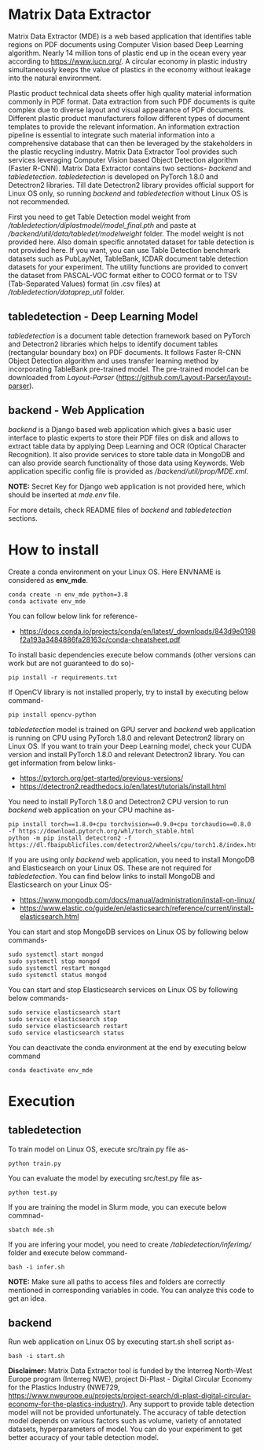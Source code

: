 # Matrix Data Extractor
Matrix Data Extractor (MDE) is a web based application that identifies table regions on PDF documents using Computer Vision based Deep Learning algorithm. Nearly 14 million tons of plastic end up in the ocean every year according to https://www.iucn.org/. A circular economy in plastic industry simultaneously keeps the value of plastics in the economy without leakage into the natural environment. 

Plastic product technical data sheets offer high quality material information commonly in PDF format. Data extraction from such PDF documents is quite complex due to diverse layout and visual appearance of PDF documents. Different plastic product manufacturers follow different types of document templates to provide the relevant information. An information extraction pipeline is essential to integrate such material information into a comprehensive database that can then be leveraged by the stakeholders in the plastic recycling industry. Matrix Data Extractor Tool provides such services leveraging Computer Vision based Object Detection algorithm (Faster R-CNN). Matrix Data Extractor contains two sections- *backend* and *tabledetection*. *tabledetection* is developed on PyTorch 1.8.0 and Detectron2 libraries. Till date Detectron2 library provides official support for Linux OS only, so running *backend* and *tabledetection* without Linux OS is not recommended.

First you need to get Table Detection model weight from */tabledetection/diplastmodel/model_final.pth* and paste at */backend/util/data/tabledet/modelweight* folder. The model weight is not provided here. Also domain specific annotated dataset for table detection is not provided here. If you want, you can use Table Detection benchmark datasets such as PubLayNet, TableBank, ICDAR document table detection datasets for your experiment. The utility functions are provided to convert the dataset from PASCAL-VOC format either to COCO format or to TSV (Tab-Separated Values) format (in .csv files) at */tabledetection/dataprep_util* folder. 

## tabledetection - Deep Learning Model
*tabledetection* is a document table detection framework based on PyTorch and Detectron2 libraries which helps to identify document tables (rectangular boundary box) on PDF documents. It follows Faster R-CNN Object Detection algorithm and uses transfer learning method by incorporating TableBank pre-trained model. The pre-trained model can be downloaded from *Layout-Parser* (https://github.com/Layout-Parser/layout-parser). 

## backend - Web Application
*backend* is a Django based web application which gives a basic user interface to plastic experts to store their PDF files on disk and allows to extract table data by applying Deep Learning and OCR (Optical Character Recognition). It also provide services to store table data in MongoDB and can also provide search functionality of those data using Keywords. Web application specific config file is provided as */backend/util/prop/MDE.xml*.

**NOTE:** Secret Key for Django web application is not provided here, which should be inserted at *mde.env* file. 

For more details, check README files of *backend* and *tabledetection* sections.

# How to install
Create a conda environment on your Linux OS. Here ENVNAME is considered as **env_mde**. 
```
conda create -n env_mde python=3.8
conda activate env_mde
```

You can follow below link for reference-
- https://docs.conda.io/projects/conda/en/latest/_downloads/843d9e0198f2a193a3484886fa28163c/conda-cheatsheet.pdf 

To install basic dependencies execute below commands (other versions can work but are not guaranteed to do so)-
```
pip install -r requirements.txt
```
If OpenCV library is not installed properly, try to install by executing below command-
```
pip install opencv-python
```
*tabledetection* model is trained on GPU server and *backend* web application is running on CPU using PyTorch 1.8.0 and relevant Detectron2 library on Linux OS. If you want to train your Deep Learning model, check your CUDA version and install PyTorch 1.8.0 and relevant Detectron2 library. You can get information from below links-
- https://pytorch.org/get-started/previous-versions/
- https://detectron2.readthedocs.io/en/latest/tutorials/install.html

You need to install PyTorch 1.8.0 and Detectron2 CPU version to run *backend* web application on your CPU machine as-
```
pip install torch==1.8.0+cpu torchvision==0.9.0+cpu torchaudio==0.8.0 -f https://download.pytorch.org/whl/torch_stable.html
python -m pip install detectron2 -f https://dl.fbaipublicfiles.com/detectron2/wheels/cpu/torch1.8/index.html
```
If you are using only *backend* web application, you need to install MongoDB and Elasticsearch on your Linux OS. These are not required for *tabledetection*. You can find below links to install MongoDB and Elasticsearch on your Linux OS-
- https://www.mongodb.com/docs/manual/administration/install-on-linux/
- https://www.elastic.co/guide/en/elasticsearch/reference/current/install-elasticsearch.html

You can start and stop MongoDB services on Linux OS by following below commands-
```
sudo systemctl start mongod
sudo systemctl stop mongod
sudo systemctl restart mongod
sudo systemctl status mongod
```
You can start and stop Elasticsearch services on Linux OS by following below commands-
```
sudo service elasticsearch start	
sudo service elasticsearch stop
sudo service elasticsearch restart
sudo service elasticsearch status	
```
You can deactivate the conda environment at the end by executing below command
```
conda deactivate env_mde
```
# Execution

## tabledetection
To train model on Linux OS, execute src/train.py file as-
```
python train.py
```
You can evaluate the model by executing src/test.py file as-
```
python test.py
```
If you are training the model in Slurm mode, you can execute below commnad- 
```
sbatch mde.sh
```
If you are infering your model, you need to create */tabledetection/inferimg/* folder and execute below command-
```
bash -i infer.sh
```
**NOTE:** Make sure all paths to access files and folders are correctly mentioned in corresponding variables in code. You can analyze this code to get an idea.

## backend
Run web application on Linux OS by executing start.sh shell script as-
```
bash -i start.sh 
```
**Disclaimer:** Matrix Data Extractor tool is funded by the Interreg North-West Europe program (Interreg NWE), project Di-Plast - Digital Circular Economy for the Plastics Industry (NWE729, https://www.nweurope.eu/projects/project-search/di-plast-digital-circular-economy-for-the-plastics-industry/). Any support to provide table detection model will not be provided unfortunately. The accuracy of table detection model depends on various factors such as volume, variety of annotated datasets, hyperparameters of model. You can do your experiment to get better accuracy of your table detection model.
